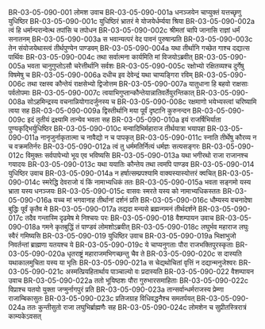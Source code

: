 BR-03-05-090-001	लोमश उवाच
BR-03-05-090-001a	धनञ्जयेन चाप्युक्तं यत्तच्छृणु युधिष्ठिर
BR-03-05-090-001c	युधिष्ठिरं भ्रातरं मे योजयेर्धर्म्यया श्रिया
BR-03-05-090-002a	त्वं हि धर्मान्परान्वेत्थ तपांसि च तपोधन
BR-03-05-090-002c	श्रीमतां चापि जानासि राज्ञां धर्मं सनातनम्
BR-03-05-090-003a	स भवान्यत्परं वेद पावनं पुरुषान्प्रति
BR-03-05-090-003c	तेन संयोजयेथास्त्वं तीर्थपुण्येन पाण्डवम्
BR-03-05-090-004a	यथा तीर्थानि गच्छेत गाश्च दद्यात्स पार्थिवः
BR-03-05-090-004c	तथा सर्वात्मना कार्यमिति मां विजयोऽब्रवीत्
BR-03-05-090-005a	भवता चानुगुप्तोऽसौ चरेत्तीर्थानि सर्वशः
BR-03-05-090-005c	रक्षोभ्यो रक्षितव्यश्च दुर्गेषु विषमेषु च
BR-03-05-090-006a	दधीच इव देवेन्द्रं यथा चाप्यङ्गिरा रविम्
BR-03-05-090-006c	तथा रक्षस्व कौन्तेयं राक्षसेभ्यो द्विजोत्तम
BR-03-05-090-007a	यातुधाना हि बहवो राक्षसाः पर्वतोपमाः
BR-03-05-090-007c	त्वयाभिगुप्तान्कौन्तेयान्नातिवर्तेयुरन्तिकात्
BR-03-05-090-008a	सोऽहमिन्द्रस्य वचनान्नियोगादर्जुनस्य च
BR-03-05-090-008c	रक्षमाणो भयेभ्यस्त्वां चरिष्यामि त्वया सह
BR-03-05-090-009a	द्विस्तीर्थानि मया पूर्वं दृष्टानि कुरुनन्दन
BR-03-05-090-009c	इदं तृतीयं द्रक्ष्यामि तान्येव भवता सह
BR-03-05-090-010a	इयं राजर्षिभिर्याता पुण्यकृद्भिर्युधिष्ठिर
BR-03-05-090-010c	मन्वादिभिर्महाराज तीर्थयात्रा भयापहा
BR-03-05-090-011a	नानृजुर्नाकृतात्मा च नावैद्यो न च पापकृत्
BR-03-05-090-011c	स्नाति तीर्थेषु कौरव्य न च वक्रमतिर्नरः
BR-03-05-090-012a	त्वं तु धर्ममतिर्नित्यं धर्मज्ञः सत्यसङ्गरः
BR-03-05-090-012c	विमुक्तः सर्वपापेभ्यो भूय एव भविष्यसि
BR-03-05-090-013a	यथा भगीरथो राजा राजानश्च गयादयः
BR-03-05-090-013c	यथा ययातिः कौन्तेय तथा त्वमपि पाण्डव
BR-03-05-090-014	युधिष्ठिर उवाच
BR-03-05-090-014a	न हर्षात्सम्प्रपश्यामि वाक्यस्यास्योत्तरं क्वचित्
BR-03-05-090-014c	स्मरेद्धि देवराजो यं किं नामाभ्यधिकं ततः
BR-03-05-090-015a	भवता सङ्गमो यस्य भ्राता यस्य धनञ्जयः
BR-03-05-090-015c	वासवः स्मरते यस्य को नामाभ्यधिकस्ततः
BR-03-05-090-016a	यच्च मां भगवानाह तीर्थानां दर्शनं प्रति
BR-03-05-090-016c	धौम्यस्य वचनादेषा बुद्धिः पूर्वं कृतैव मे
BR-03-05-090-017a	तद्यदा मन्यसे ब्रह्मन्गमनं तीर्थदर्शने
BR-03-05-090-017c	तदैव गन्तास्मि दृढमेष मे निश्चयः परः
BR-03-05-090-018	वैशम्पायन उवाच
BR-03-05-090-018a	गमने कृतबुद्धिं तं पाण्डवं लोमशोऽब्रवीत्
BR-03-05-090-018c	लघुर्भव महाराज लघुः स्वैरं गमिष्यसि
BR-03-05-090-019	युधिष्ठिर उवाच
BR-03-05-090-019a	भिक्षाभुजो निवर्तन्तां ब्राह्मणा यतयश्च ये
BR-03-05-090-019c	ये चाप्यनुगताः पौरा राजभक्तिपुरस्कृताः
BR-03-05-090-020a	धृतराष्ट्रं महाराजमभिगच्छन्तु चैव ते
BR-03-05-090-020c	स दास्यति यथाकालमुचिता यस्य या भृतिः
BR-03-05-090-021a	स चेद्यथोचितां वृत्तिं न दद्यान्मनुजेश्वरः
BR-03-05-090-021c	अस्मत्प्रियहितार्थाय पाञ्चाल्यो वः प्रदास्यति
BR-03-05-090-022	वैशम्पायन उवाच
BR-03-05-090-022a	ततो भूयिष्ठशः पौरा गुरुभारसमाहिताः
BR-03-05-090-022c	विप्राश्च यतयो युक्ता जग्मुर्नागपुरं प्रति
BR-03-05-090-023a	तान्सर्वान्धर्मराजस्य प्रेम्णा राजाम्बिकासुतः
BR-03-05-090-023c	प्रतिजग्राह विधिवद्धनैश्च समतर्पयत्
BR-03-05-090-024a	ततः कुन्तीसुतो राजा लघुभिर्ब्राह्मणैः सह
BR-03-05-090-024c	लोमशेन च सुप्रीतस्त्रिरात्रं काम्यकेऽवसत्
